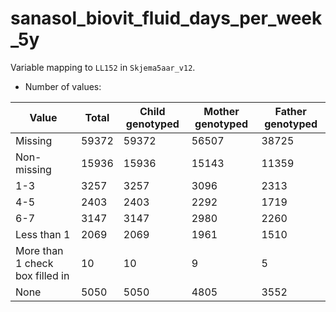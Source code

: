 # sanasol_biovit_fluid_days_per_week_5y
Variable mapping to `LL152` in `Skjema5aar_v12`.
- Number of values:

| Value | Total | Child genotyped | Mother genotyped | Father genotyped |
| ----- | ----- | --------------- | ---------------- | ---------------- |
| Missing | 59372 | 59372 | 56507 | 38725 |
| Non-missing | 15936 | 15936 | 15143 | 11359 |
| 1-3 | 3257 | 3257 | 3096 |2313 |
| 4-5 | 2403 | 2403 | 2292 |1719 |
| 6-7 | 3147 | 3147 | 2980 |2260 |
| Less than 1 | 2069 | 2069 | 1961 |1510 |
| More than 1 check box filled in | 10 | 10 | 9 |5 |
| None | 5050 | 5050 | 4805 |3552 |



